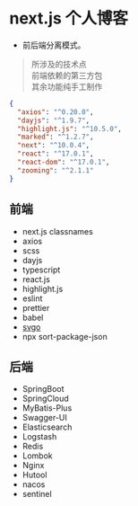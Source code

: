 # next.js 个人博客

- 前后端分离模式。

> 所涉及的技术点  
> 前端依赖的第三方包  
> 其余功能纯手工制作
```json
{
  "axios": "^0.20.0",
  "dayjs": "^1.9.7",
  "highlight.js": "^10.5.0",
  "marked": "^1.2.7",
  "next": "^10.0.4",
  "react": "^17.0.1",
  "react-dom": "^17.0.1",
  "zooming": "^2.1.1"
}
```
## 前端
- next.js
  classnames
- axios
- scss
- dayjs
- typescript
- react.js
- highlight.js
- eslint
- prettier
- babel
- [svgo](https://github.com/svg/svgo#configuration)
- npx sort-package-json


## 后端
- SpringBoot
- SpringCloud
- MyBatis-Plus
- Swagger-UI
- Elasticsearch
- Logstash
- Redis
- Lombok
- Nginx
- Hutool
- nacos
- sentinel
